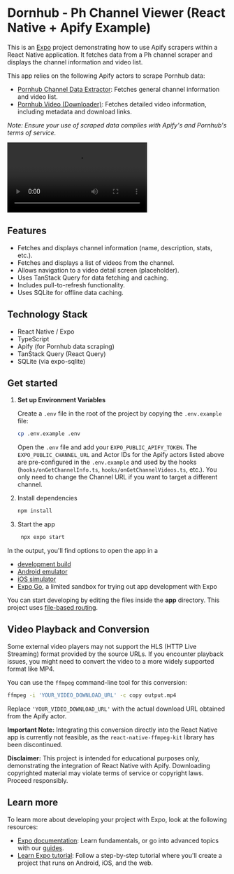 # Dornhub - Ph Channel Viewer (React Native + Apify Example)

This is an [Expo](https://expo.dev) project demonstrating how to use Apify scrapers within a React Native application. It fetches data from a Ph channel scraper and displays the channel information and video list.

This app relies on the following Apify actors to scrape Pornhub data:

- [Pornhub Channel Data Extractor](https://apify.com/pintxuki/pornhub-channel-extractor): Fetches general channel information and video list.
- [Pornhub Video (Downloader)](https://apify.com/pintxuki/pornhub-video-extractor): Fetches detailed video information, including metadata and download links.

_Note: Ensure your use of scraped data complies with Apify's and Pornhub's terms of service._

<video src="assets/videos/preview-video.mp4" width="320" controls>
  Your browser does not support the video tag.
</video>

## Features

- Fetches and displays channel information (name, description, stats, etc.).
- Fetches and displays a list of videos from the channel.
- Allows navigation to a video detail screen (placeholder).
- Uses TanStack Query for data fetching and caching.
- Includes pull-to-refresh functionality.
- Uses SQLite for offline data caching.

## Technology Stack

- React Native / Expo
- TypeScript
- Apify (for Pornhub data scraping)
- TanStack Query (React Query)
- SQLite (via expo-sqlite)

## Get started

1. **Set up Environment Variables**

   Create a `.env` file in the root of the project by copying the `.env.example` file:

   ```bash
   cp .env.example .env
   ```

   Open the `.env` file and add your `EXPO_PUBLIC_APIFY_TOKEN`. The `EXPO_PUBLIC_CHANNEL_URL` and Actor IDs for the Apify actors listed above are pre-configured in the `.env.example` and used by the hooks (`hooks/onGetChannelInfo.ts`, `hooks/onGetChannelVideos.ts`, etc.). You only need to change the Channel URL if you want to target a different channel.

2. Install dependencies

   ```bash
   npm install
   ```

3. Start the app

   ```bash
    npx expo start
   ```

In the output, you'll find options to open the app in a

- [development build](https://docs.expo.dev/develop/development-builds/introduction/)
- [Android emulator](https://docs.expo.dev/workflow/android-studio-emulator/)
- [iOS simulator](https://docs.expo.dev/workflow/ios-simulator/)
- [Expo Go](https://expo.dev/go), a limited sandbox for trying out app development with Expo

You can start developing by editing the files inside the **app** directory. This project uses [file-based routing](https://docs.expo.dev/router/introduction).

## Video Playback and Conversion

Some external video players may not support the HLS (HTTP Live Streaming) format provided by the source URLs. If you encounter playback issues, you might need to convert the video to a more widely supported format like MP4.

You can use the `ffmpeg` command-line tool for this conversion:

```bash
ffmpeg -i 'YOUR_VIDEO_DOWNLOAD_URL' -c copy output.mp4
```

Replace `'YOUR_VIDEO_DOWNLOAD_URL'` with the actual download URL obtained from the Apify actor.

**Important Note:** Integrating this conversion directly into the React Native app is currently not feasible, as the `react-native-ffmpeg-kit` library has been discontinued.

**Disclaimer:** This project is intended for educational purposes only, demonstrating the integration of React Native with Apify. Downloading copyrighted material may violate terms of service or copyright laws. Proceed responsibly.

## Learn more

To learn more about developing your project with Expo, look at the following resources:

- [Expo documentation](https://docs.expo.dev/): Learn fundamentals, or go into advanced topics with our [guides](https://docs.expo.dev/guides).
- [Learn Expo tutorial](https://docs.expo.dev/tutorial/introduction/): Follow a step-by-step tutorial where you'll create a project that runs on Android, iOS, and the web.
